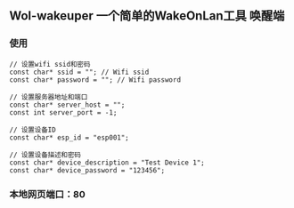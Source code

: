 ## Wol-wakeuper 一个简单的WakeOnLan工具 唤醒端

### 使用
```
// 设置wifi ssid和密码
const char* ssid = ""; // Wifi ssid
const char* password = ""; // Wifi password

// 设置服务器地址和端口
const char* server_host = "";
const int server_port = -1;

// 设置设备ID
const char* esp_id = "esp001";

// 设置设备描述和密码
const char* device_description = "Test Device 1";
const char* device_password = "123456";

```
### 本地网页端口：80

